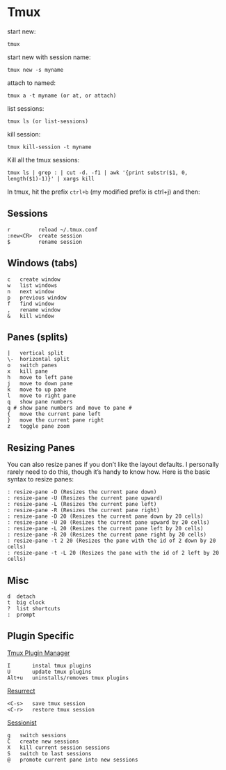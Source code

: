 # Tmux

start new:

    tmux

start new with session name:

    tmux new -s myname

attach to named:

    tmux a -t myname (or at, or attach)

list sessions:

    tmux ls (or list-sessions)

kill session:

    tmux kill-session -t myname

Kill all the tmux sessions:

    tmux ls | grep : | cut -d. -f1 | awk '{print substr($1, 0, length($1)-1)}' | xargs kill

In tmux, hit the prefix `ctrl+b` (my modified prefix is ctrl+j) and then:

## Sessions

    r         reload ~/.tmux.conf 
    :new<CR>  create session
    $         rename session

## Windows (tabs)

    c   create window
    w   list windows
    n   next window
    p   previous window
    f   find window
    ,   rename window
    &   kill window

## Panes (splits) 

    |   vertical split
    \-  horizontal split
    o   switch panes
    x   kill pane
    h   move to left pane
    j   move to down pane
    k   move to up pane
    l   move to right pane
    q   show pane numbers
    q # show pane numbers and move to pane #
    {   move the current pane left
    }   move the current pane right
    z   toggle pane zoom 

## Resizing Panes

You can also resize panes if you don’t like the layout defaults. I personally rarely need to do this, though it’s handy to know how. Here is the basic syntax to resize panes:

    : resize-pane -D (Resizes the current pane down)
    : resize-pane -U (Resizes the current pane upward)
    : resize-pane -L (Resizes the current pane left)
    : resize-pane -R (Resizes the current pane right)
    : resize-pane -D 20 (Resizes the current pane down by 20 cells)
    : resize-pane -U 20 (Resizes the current pane upward by 20 cells)
    : resize-pane -L 20 (Resizes the current pane left by 20 cells)
    : resize-pane -R 20 (Resizes the current pane right by 20 cells)
    : resize-pane -t 2 20 (Resizes the pane with the id of 2 down by 20 cells)
    : resize-pane -t -L 20 (Resizes the pane with the id of 2 left by 20 cells)

## Misc

    d  detach
    t  big clock
    ?  list shortcuts
    :  prompt

## Plugin Specific

[Tmux Plugin Manager](https://github.com/tmux-plugins/tpm)

    I       instal tmux plugins 
    U       update tmux plugins 
    Alt+u   uninstalls/removes tmux plugins 

[Resurrect](https://github.com/tmux-plugins/tmux-resurrect)

    <C-s>   save tmux session
    <C-r>   restore tmux session

[Sessionist](https://github.com/tmux-plugins/tmux-sessionist)

    g   switch sessions 
    C   create new sessions 
    X   kill current session sessions 
    S   switch to last sessions
    @   promote current pane into new sessions
